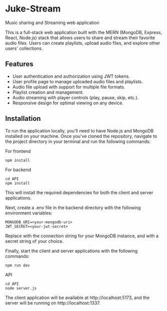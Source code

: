 # Juke-Stream
Music sharing and Streaming web application

This is a full-stack web application built with the MERN (MongoDB, Express, React, Node.js) stack that allows users to share and stream their favorite audio files. Users can create playlists, upload audio files, and explore other users' collections.

## Features
* User authentication and authorization using JWT tokens.
* User profile page to manage uploaded audio files and playlists.
* Audio file upload with support for multiple file formats.
* Playlist creation and management.
* Audio streaming with player controls (play, pause, skip, etc.).
* Responsive design for optimal viewing on any device.

## Installation

To run the application locally, you'll need to have Node.js and MongoDB installed on your machine. Once you've cloned the repository, navigate to the project directory in your terminal and run the following commands:

For frontend 
```
npm install 
```
For backend
```
cd API
npm install
```
This will install the required dependencies for both the client and server applications.

Next, create a .env file in the backend directory with the following environment variables:
```
MONGODB_URI=<your-mongodb-uri>
JWT_SECRET=<your-jwt-secret>
```
Replace <your-mongodb-uri> with the connection string for your MongoDB instance, and <your-jwt-secret> with a secret string of your choice.

Finally, start the client and server applications with the following commands:
```
npm run dev
```
API
```
cd API
node server.js
```
The client application will be available at http://localhost:5173, and the server will be running on http://localhost:1337.
